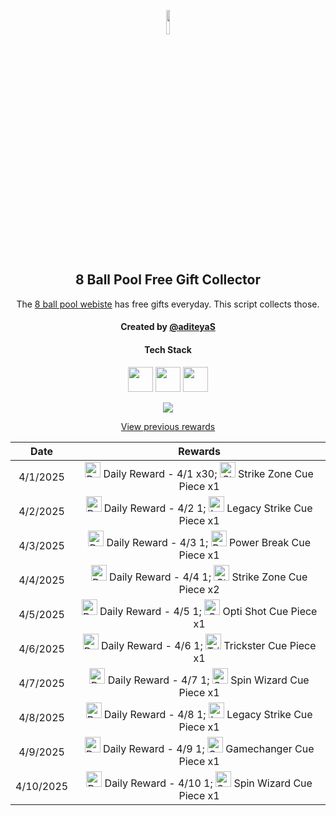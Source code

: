 <p align="center">
  <img src="https://github.com/aditeyaS/8bp-free-gift-collector/blob/main/8bplogo.png" height="10%" />
  <h2 align="center">8 Ball Pool Free Gift Collector</h3>
  <p align="center">The <a href="https://8ballpool.com/en/shop" target="_blank">8 ball pool webiste</a> has free gifts everyday. This script collects those.</p>
  <h4 align="center">Created by <a href="https://github.com/aditeyaS" target="_blank">@aditeyaS</a></h4>
  <div>
    <h4 align="center">Tech Stack</h4>
    <p align="center">
      <img height="40" width="40" src="https://cdn.simpleicons.org/javascript/F7DF1E" />
      <img height="40" width="40" src="https://cdn.simpleicons.org/puppeteer/40B5A4" />
      <img height="40" width="40" src="https://cdn.simpleicons.org/githubactions/2088FF" />
    </p>
  </div>
  <p align="center">
    <a href="SETUP.md" aria-label="View previous rewards">
        <img src="https://img.shields.io/badge/Deploy_your_script-ff0000?style=for-the-badge&logo=probot&logoColor=ffffff&logoSize=auto"/>
    </a>
  </p>
  <p align="center">
    <a href="archive" aria-label="View previous rewards">
      View previous rewards
    </a>
  </p>
</p>

| Date | Rewards |
| :---: | :---: |
| 4/1/2025 | <img src="https://prod-hub-config.8ballpool.com/webshop_20250326_1011/gs4qXO_4dm82G1ZPD5v-kIFYV4Nq4Hc9Z9DERWsei_DkUWi5AwhzdmqiA-B5C0X_5aYCZkH3nGg2iOqvvrKOGA~XOoobyEmEZtlmkkpk9vzAXa-VqqEORtiP5YybUYNRi0.png" height="25" alt="Daily Reward - 4/1"/> Daily Reward - 4/1 x30; <img src="https://prod-hub-config.8ballpool.com/webshop_20250326_1011/uew70LP1xb3fHZ8xtHSMRjEDW6rQ-cY3eRnnLRVJ5PBkhlO70MdgREScjjHMEG3N3FfsdgoJReO2lQIBmWkjLA~ENU5GRG4OIdHfBvOoxa5uTu2UabVzPAuR6xkk5SJypA.png" height="25" alt="Strike Zone Cue Piece"/> Strike Zone Cue Piece x1 |
| 4/2/2025 | <img src="https://prod-hub-config.8ballpool.com/webshop_20250326_1011/R29eMeHWkCClPAueGXWtocHfqsI_xo2V65IKKZ77GH_3S3MgE30KaeXOb1R0AADRZsi9Ao38aYgZTMgs_XF-KQ~wuj2DPSrDRLAv1VVAHcghXwLTyP384pVUQTfGuPPZcA.png" height="25" alt="Daily Reward - 4/2"/> Daily Reward - 4/2 1; <img src="https://prod-hub-config.8ballpool.com/webshop_20250326_1011/8PI4-d_WCdZfX89MjpTDzhvZExiSs82ceYsV3TPfPrBD7Zjbrai0rqGWpaBnBKerusaWXi6G3FBR3FHmaATb_Q~gK2G3yYltIZcfsuN4lhxXVq-ktHacK_yO3ac-N6McFA.png" height="25" alt="Legacy Strike Cue Piece"/> Legacy Strike Cue Piece x1 |
| 4/3/2025 | <img src="https://prod-hub-config.8ballpool.com/webshop_20250326_1011/R29eMeHWkCClPAueGXWtocHfqsI_xo2V65IKKZ77GH_3S3MgE30KaeXOb1R0AADRZsi9Ao38aYgZTMgs_XF-KQ~wuj2DPSrDRLAv1VVAHcghXwLTyP384pVUQTfGuPPZcA.png" height="25" alt="Daily Reward - 4/3"/> Daily Reward - 4/3 1; <img src="https://prod-hub-config.8ballpool.com/webshop_20250326_1011/mNnZWuEOnaxrZiFEn0apCZsaxydrm7_45_rCxX7ipZjrua-KLdMHlxKeu77TZwEAUZCsVA52ZIKsmXiDVeUwVQ~kx0MT45xRtcGPIPCqrnGTAezM0yQc5Ind0hQgvrI-xc.png" height="25" alt="Power Break Cue Piece"/> Power Break Cue Piece x1 |
| 4/4/2025 | <img src="https://prod-hub-config.8ballpool.com/webshop_20250401_1009/R29eMeHWkCClPAueGXWtocHfqsI_xo2V65IKKZ77GH_3S3MgE30KaeXOb1R0AADRZsi9Ao38aYgZTMgs_XF-KQ~wuj2DPSrDRLAv1VVAHcghXwLTyP384pVUQTfGuPPZcA.png" height="25" alt="Daily Reward - 4/4"/> Daily Reward - 4/4 1; <img src="https://prod-hub-config.8ballpool.com/webshop_20250401_1009/uew70LP1xb3fHZ8xtHSMRjEDW6rQ-cY3eRnnLRVJ5PBkhlO70MdgREScjjHMEG3N3FfsdgoJReO2lQIBmWkjLA~ENU5GRG4OIdHfBvOoxa5uTu2UabVzPAuR6xkk5SJypA.png" height="25" alt="Strike Zone Cue Piece"/> Strike Zone Cue Piece x2 |
| 4/5/2025 | <img src="https://prod-hub-config.8ballpool.com/webshop_20250401_1009/R29eMeHWkCClPAueGXWtocHfqsI_xo2V65IKKZ77GH_3S3MgE30KaeXOb1R0AADRZsi9Ao38aYgZTMgs_XF-KQ~wuj2DPSrDRLAv1VVAHcghXwLTyP384pVUQTfGuPPZcA.png" height="25" alt="Daily Reward - 4/5"/> Daily Reward - 4/5 1; <img src="https://prod-hub-config.8ballpool.com/webshop_20250401_1009/Psx-E7uPYsPupGj0nxmL-ggEUzHn-7lsgkMAwlcVF4gwPZSN_a8mgloScb-GG-vdGTPe2BGN48s55voNCggOwg~AFzNC1iBF6kM5VF7z3TAuOb6gNgagPGTHZUH3ViCTlg.png" height="25" alt="Opti Shot Cue Piece"/> Opti Shot Cue Piece x1 |
| 4/6/2025 | <img src="https://prod-hub-config.8ballpool.com/webshop_20250401_1009/R29eMeHWkCClPAueGXWtocHfqsI_xo2V65IKKZ77GH_3S3MgE30KaeXOb1R0AADRZsi9Ao38aYgZTMgs_XF-KQ~wuj2DPSrDRLAv1VVAHcghXwLTyP384pVUQTfGuPPZcA.png" height="25" alt="Daily Reward - 4/6"/> Daily Reward - 4/6 1; <img src="https://prod-hub-config.8ballpool.com/webshop_20250401_1009/32jsniAyJp8Koi0nFarCqcjJ-v6oYuYEOVFx9DXCYi5dv7VvjPsgr9KH5DqUw3FMCWpYi66hIABPEO7obsXx-w~syawBUG7v9ZD3_1GoYhQWWK3heuF82at1vhrtd87Dxs.png" height="25" alt="Trickster Cue Piece"/> Trickster Cue Piece x1 |
| 4/7/2025 | <img src="https://prod-hub-config.8ballpool.com/webshop_20250401_1009/R29eMeHWkCClPAueGXWtocHfqsI_xo2V65IKKZ77GH_3S3MgE30KaeXOb1R0AADRZsi9Ao38aYgZTMgs_XF-KQ~wuj2DPSrDRLAv1VVAHcghXwLTyP384pVUQTfGuPPZcA.png" height="25" alt="Daily Reward - 4/7"/> Daily Reward - 4/7 1; <img src="https://prod-hub-config.8ballpool.com/webshop_20250401_1009/kRJ26qKDdiBr7BhDRql2WrGCjCeFmptmjEUzSV4nyT6IGfVzTv-8-r-Q-BRtkWB-VvofUc7CY9ifbsxldEok0Q~sNj_SHAvyngabQPPIdbDvVfHJL_RJMjZugE2GipYfyE.png" height="25" alt="Spin Wizard Cue Piece"/> Spin Wizard Cue Piece x1 |
| 4/8/2025 | <img src="https://prod-hub-config.8ballpool.com/webshop_20250407_1211/R29eMeHWkCClPAueGXWtocHfqsI_xo2V65IKKZ77GH_3S3MgE30KaeXOb1R0AADRZsi9Ao38aYgZTMgs_XF-KQ~wuj2DPSrDRLAv1VVAHcghXwLTyP384pVUQTfGuPPZcA.png" height="25" alt="Daily Reward - 4/8"/> Daily Reward - 4/8 1; <img src="https://prod-hub-config.8ballpool.com/webshop_20250407_1211/8PI4-d_WCdZfX89MjpTDzhvZExiSs82ceYsV3TPfPrBD7Zjbrai0rqGWpaBnBKerusaWXi6G3FBR3FHmaATb_Q~gK2G3yYltIZcfsuN4lhxXVq-ktHacK_yO3ac-N6McFA.png" height="25" alt="Legacy Strike Cue Piece"/> Legacy Strike Cue Piece x1 |
| 4/9/2025 | <img src="https://prod-hub-config.8ballpool.com/webshop_20250407_1211/R29eMeHWkCClPAueGXWtocHfqsI_xo2V65IKKZ77GH_3S3MgE30KaeXOb1R0AADRZsi9Ao38aYgZTMgs_XF-KQ~wuj2DPSrDRLAv1VVAHcghXwLTyP384pVUQTfGuPPZcA.png" height="25" alt="Daily Reward - 4/9"/> Daily Reward - 4/9 1; <img src="https://prod-hub-config.8ballpool.com/webshop_20250407_1211/gfAwKYBs_hqq_Su7FRAUAFxbgI5Gx0kdx__P8u2kewXDUik6XCodC8Wf_TOaHFrt_EbYIi5xt1AA2xwY8QCueQ~IiSrrgA2lgrL2fRsW62I5UYetQYmw-rdPum9EzVKL8g.png" height="25" alt="Gamechanger Cue Piece"/> Gamechanger Cue Piece x1 |
| 4/10/2025 | <img src="https://prod-hub-config.8ballpool.com/webshop_20250409_1551/R29eMeHWkCClPAueGXWtocHfqsI_xo2V65IKKZ77GH_3S3MgE30KaeXOb1R0AADRZsi9Ao38aYgZTMgs_XF-KQ~wuj2DPSrDRLAv1VVAHcghXwLTyP384pVUQTfGuPPZcA.png" height="25" alt="Daily Reward - 4/10"/> Daily Reward - 4/10 1; <img src="https://prod-hub-config.8ballpool.com/webshop_20250409_1551/kRJ26qKDdiBr7BhDRql2WrGCjCeFmptmjEUzSV4nyT6IGfVzTv-8-r-Q-BRtkWB-VvofUc7CY9ifbsxldEok0Q~sNj_SHAvyngabQPPIdbDvVfHJL_RJMjZugE2GipYfyE.png" height="25" alt="Spin Wizard Cue Piece"/> Spin Wizard Cue Piece x1 |
